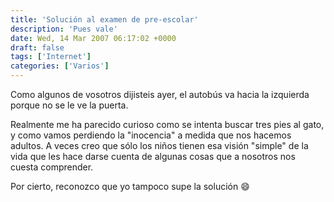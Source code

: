```yaml
---
title: 'Solución al examen de pre-escolar'
description: 'Pues vale'
date: Wed, 14 Mar 2007 06:17:02 +0000
draft: false
tags: ['Internet']
categories: ['Varios']
---
```


Como algunos de vosotros dijisteis ayer, el autobús va hacia la izquierda porque no se le ve la puerta.

Realmente me ha parecido curioso como se intenta buscar tres pies al gato, y como vamos perdiendo la "inocencia" a medida que nos hacemos adultos. A veces creo que sólo los niños tienen esa visión "simple" de la vida que les hace darse cuenta de algunas cosas que a nosotros nos cuesta comprender.

Por cierto, reconozco que yo tampoco supe la solución :smile: